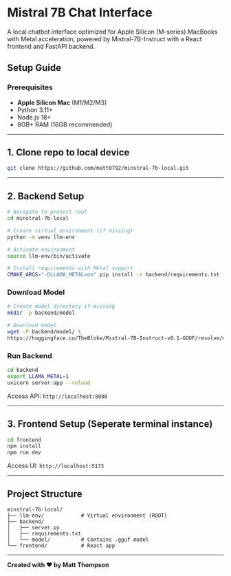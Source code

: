# Mistral 7B Chat Interface

A local chatbot interface optimized for Apple Silicon (M-series) MacBooks with Metal acceleration, powered by Mistral-7B-Instruct with a React frontend and FastAPI backend.

## Setup Guide

### Prerequisites
- **Apple Silicon Mac** (M1/M2/M3)
- Python 3.11+
- Node.js 18+
- 8GB+ RAM (16GB recommended)

---

## 1. Clone repo to local device

```bash
git clone https://github.com/matt0792/minstral-7b-local.git
```

---

## 2. Backend Setup

```bash
# Navigate to project root
cd minstral-7b-local

# Create virtual environment (if missing)
python -m venv llm-env

# Activate environment
source llm-env/bin/activate 

# Install requirements with Metal support
CMAKE_ARGS="-DLLAMA_METAL=on" pip install -r backend/requirements.txt
```

### Download Model
```bash
# Create model directory if missing
mkdir -p backend/model

# Download model
wget -P backend/model/ \
https://huggingface.co/TheBloke/Mistral-7B-Instruct-v0.1-GGUF/resolve/main/mistral-7b-instruct-v0.1.Q4_K_M.gguf
```

### Run Backend
```bash
cd backend
export LLAMA_METAL=1
uvicorn server:app --reload
```
Access API: `http://localhost:8000`

---

## 3. Frontend Setup (Seperate terminal instance)
```bash
cd frontend
npm install
npm run dev
```
Access UI: `http://localhost:5173`

---

## Project Structure
```
minstral-7b-local/
├── llm-env/            # Virtual environment (ROOT)
├── backend/
│   ├── server.py
│   ├── requirements.txt
│   └── model/          # Contains .gguf model
└── frontend/           # React app
```

---

**Created with ♥ by Matt Thompson**  